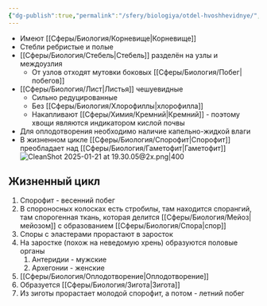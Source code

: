```yaml
---
{"dg-publish":true,"permalink":"/sfery/biologiya/otdel-hvoshhevidnye/","tags":["Ботаника"]}
---
```


- Имеют [[Сферы/Биология/Корневище\|Корневище]]
- Стебли ребристые и полые
- [[Сферы/Биология/Стебель\|Стебель]] разделён на узлы и междоузлия
	- От узлов отходят мутовки боковых [[Сферы/Биология/Побег\|побегов]]
- [[Сферы/Биология/Лист\|Листья]] чешуевидные 
	- Сильно редуцированные 
	- Без [[Сферы/Биология/Хлорофиллы\|хлорофилла]]
	- Накапливают [[Сферы/Химия/Кремний\|Кремний]] - поэтому хвощи являются индикатором кислой почвы
- Для оплодотворения необходимо наличие капельно-жидкой влаги
- В жизненном цикле [[Сферы/Биология/Спорофит\|Спорофит]] преобладает над [[Сферы/Биология/Гаметофит\|Гаметофит]]
![CleanShot 2025-01-21 at 19.30.05@2x.png|400](/img/user/%D0%90%D1%80%D1%85%D0%B8%D0%B2/%D0%9A%D1%8D%D1%88/CleanShot%202025-01-21%20at%2019.30.05@2x.png)
## Жизненный цикл 
1. Спорофит - весенний побег
2. В спороносных колосках есть стробилы, там находится спорангий, там спорогенная ткань, которая делится [[Сферы/Биология/Мейоз\|мейозом]] с образованием [[Сферы/Биология/Спора\|спор]]
3. Споры с эластерами прорастают в заросток 
4. На заростке (похож на неведомую хрень) образуются половые органы 
	1. Антеридии - мужские 
	2. Архегонии - женские
5. [[Сферы/Биология/Оплодотворение\|Оплодотворение]]
6. Образуется [[Сферы/Биология/Зигота\|Зигота]] 
7. Из зиготы прорастает молодой спорофит, а потом - летний побег 